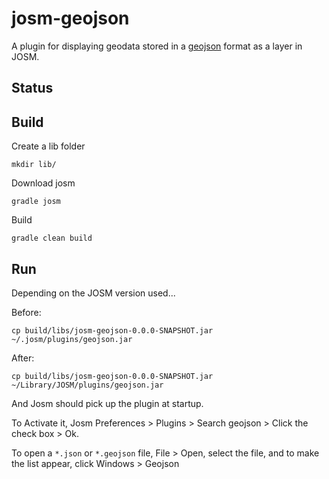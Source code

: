 # josm-geojson

A plugin for displaying geodata stored in a [geojson](https://geojson.org/) format as a layer in JOSM.

## Status

<!-- [![Build Status](https://travis-ci.org/matthieun/josm-geojson.svg?branch=master)](https://travis-ci.org/matthieun/josm-geojson) -->

## Build

Create a lib folder
```
mkdir lib/
```
Download josm
```
gradle josm
```
Build
```
gradle clean build
```

## Run

Depending on the JOSM version used...

Before:

```
cp build/libs/josm-geojson-0.0.0-SNAPSHOT.jar ~/.josm/plugins/geojson.jar
```

After:
```
cp build/libs/josm-geojson-0.0.0-SNAPSHOT.jar ~/Library/JOSM/plugins/geojson.jar
```

And Josm should pick up the plugin at startup.

To Activate it, Josm Preferences > Plugins > Search geojson > Click the check box > Ok.

To open a `*.json` or `*.geojson` file, File > Open, select the file, and to make the list appear, click Windows > Geojson